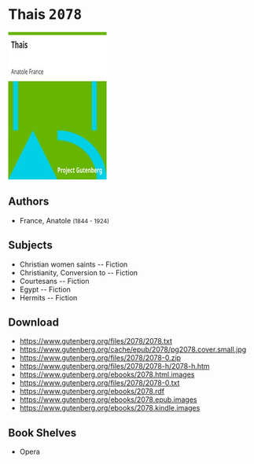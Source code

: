 # Thais <kbd>2078</kbd>

![](./cover.medium.jpg "")

## Authors


 - France, Anatole <small>(1844 - 1924)</small>

## Subjects


 - Christian women saints -- Fiction
 - Christianity, Conversion to -- Fiction
 - Courtesans -- Fiction
 - Egypt -- Fiction
 - Hermits -- Fiction

## Download


 - https://www.gutenberg.org/files/2078/2078.txt
 - https://www.gutenberg.org/cache/epub/2078/pg2078.cover.small.jpg
 - https://www.gutenberg.org/files/2078/2078-0.zip
 - https://www.gutenberg.org/files/2078/2078-h/2078-h.htm
 - https://www.gutenberg.org/ebooks/2078.html.images
 - https://www.gutenberg.org/files/2078/2078-0.txt
 - https://www.gutenberg.org/ebooks/2078.rdf
 - https://www.gutenberg.org/ebooks/2078.epub.images
 - https://www.gutenberg.org/ebooks/2078.kindle.images

## Book Shelves


 - Opera
